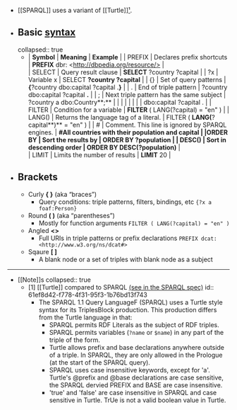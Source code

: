- [[SPARQL]] uses a variant of [[Turtle]][¹](((61ef8d42-f778-4f31-95f3-1b76bd13f743))).
- ## Basic [syntax]([[Syntax]])
  collapsed:: true
	- | **Symbol** | **Meaning**                                      | **Example**                                           |
	  | PREFIX     | Declares prefix shortcuts                        | **PREFIX** dbr: \<http://dbpedia.org/resource/> |      
	  | SELECT     | Query result clause                              | **SELECT** ?country ?capital                          |
	  | ?x         | Variable x                                       | SELECT **?country ?capital**                          |
	  | {}         | Set of query patterns                            | **{**?country dbo:capital ?capital .**}**             |
	  | .          | End of triple pattern                            | ?country dbo:capital ?capital **.**                   |
	  | ;          | Next triple pattern has the same subject         | ?country a dbo:Country**;**                           |
	  |            |                                                  |                                                       |
	  |            |                                                  | dbo:capital ?capital .                                |
	  | FILTER     | Condition for a variable                         | **FILTER** ( LANG(?capital) = \"en\" )                |
	  | LANG()     | Returns the language tag of a literal.           | FILTER ( **LANG(**?capital**)** = \"en\" )            |
	  | \#         | Comment. This line is ignored by SPARQL engines. | **\#**All countries with their population and capital |
	  |ORDER BY   | Sort the results by                              | **ORDER BY** ?population                              |
	  | DESC()     | Sort in descending order                         | ORDER BY **DESC(**?population**)**      |              
	  | LIMIT      | Limits the number of results                     | **LIMIT** 20                                          |
- ## Brackets
	- Curly **{ }** (aka “braces”)
		- Query conditions: triple patterns, filters, bindings, etc
		  `{?x a foaf:Person}`
	- Round **( )** (aka “parentheses”)
		- Mostly for function arguments
		  `FILTER ( LANG(?capital) = "en" )`
	- Angled  **<>**
		- Full URIs in triple patterns or prefix declarations
		  `PREFIX dcat: <http://www.w3.org/ns/dcat#>`
	- Sqaure  **[ ]**
		- A blank node or a set of triples with blank node as a subject
- ---
- [[Note]]s
  collapsed:: true
	- [1] [[Turtle]] compared to SPARQL [(see in the SPARQL spec)](https://www.w3.org/TR/2014/REC-turtle-20140225/#sec-diff-sparql)
	  id:: 61ef8d42-f778-4f31-95f3-1b76bd13f743
		- The SPARQL 1.1 Query LanguageF (SPARQL) uses a Turtle style syntax for its TriplesBlock production. This production differs from the Turtle language in that:
			- SPARQL permits RDF Literals as the subject of RDF triples.
			- SPARQL permits variables (`?name` or `$name`) in any part of the triple of the form.
			- Turtle allows prefix and base declarations anywhere outside of a triple. In SPARQL, they are only allowed in the Prologue (at the start of the SPARQL query).
			- SPARQL uses case insensitive keywords, except for 'a'. Turtle's @prefix and @base declarations are case sensitive, the SPARQL dervied PREFIX and BASE are case insensitive.
			- 'true' and 'false' are case insensitive in SPARQL and case sensitive in Turtle. TrUe is not a valid boolean value in Turtle.